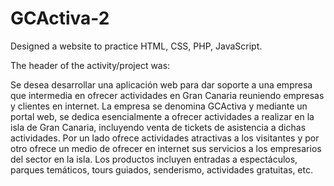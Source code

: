 # GCActiva-2
Designed a website to practice HTML, CSS, PHP, JavaScript.

The header of the activity/project was:

Se desea desarrollar una aplicación web para dar soporte a una empresa que intermedia en ofrecer actividades en Gran Canaria reuniendo empresas y clientes en internet. La empresa se denomina GCActiva y mediante un portal web, se dedica esencialmente a ofrecer actividades a realizar en la isla de Gran Canaria, incluyendo venta de tickets de asistencia a dichas actividades. Por un lado ofrece actividades atractivas a los visitantes y por otro ofrece un medio de ofrecer en internet sus servicios a los empresarios del sector en la isla. Los productos incluyen entradas a espectáculos, parques temáticos, tours guiados, senderismo, actividades gratuitas, etc.
